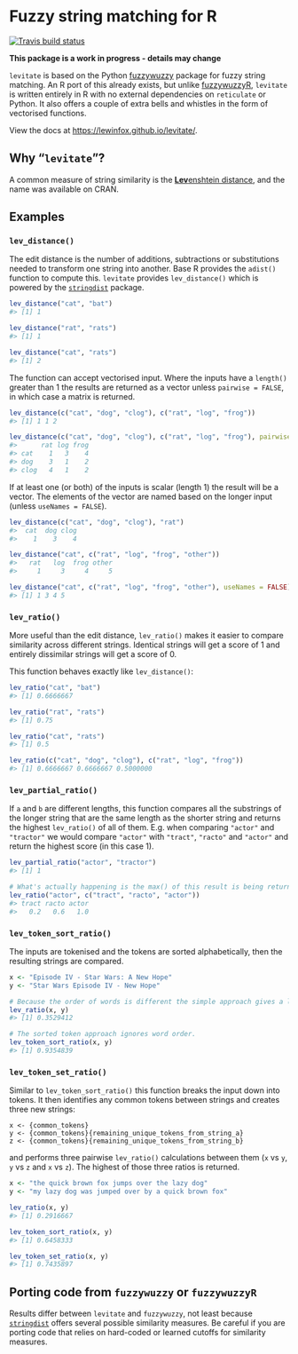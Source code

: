 
<!-- README.md is generated from README.Rmd. Please edit that file -->

# Fuzzy string matching for R

<!-- badges: start -->

<!-- [![](http://cranlogs.r-pkg.org/badges/grand-total/levitate)](https://cran.r-project.org/package=levitate) -->

[![Travis build
status](https://travis-ci.com/lewinfox/levitate.svg?branch=main)](https://travis-ci.com/lewinfox/levitate)
<!-- badges: end -->

**This package is a work in progress - details may change**

`levitate` is based on the Python
[fuzzywuzzy](https://github.com/seatgeek/fuzzywuzzy) package for fuzzy
string matching. An R port of this already exists, but unlike
[fuzzywuzzyR](https://github.com/mlampros/fuzzywuzzyR), `levitate` is
written entirely in R with no external dependencies on `reticulate` or
Python. It also offers a couple of extra bells and whistles in the form
of vectorised functions.

View the docs at <https://lewinfox.github.io/levitate/>.

## Why “`levitate`”?

A common measure of string similarity is the [**Lev**enshtein
distance](https://en.wikipedia.org/wiki/Levenshtein_distance), and the
name was available on CRAN.

## Examples

### `lev_distance()`

The edit distance is the number of additions, subtractions or
substitutions needed to transform one string into another. Base R
provides the `adist()` function to compute this. `levitate` provides
`lev_distance()` which is powered by the
[`stringdist`](https://github.com/markvanderloo/stringdist) package.

``` r
lev_distance("cat", "bat")
#> [1] 1

lev_distance("rat", "rats")
#> [1] 1

lev_distance("cat", "rats")
#> [1] 2
```

The function can accept vectorised input. Where the inputs have a
`length()` greater than 1 the results are returned as a vector unless
`pairwise = FALSE`, in which case a matrix is returned.

``` r
lev_distance(c("cat", "dog", "clog"), c("rat", "log", "frog"))
#> [1] 1 1 2

lev_distance(c("cat", "dog", "clog"), c("rat", "log", "frog"), pairwise = FALSE)
#>      rat log frog
#> cat    1   3    4
#> dog    3   1    2
#> clog   4   1    2
```

If at least one (or both) of the inputs is scalar (length 1) the result
will be a vector. The elements of the vector are named based on the
longer input (unless `useNames = FALSE`).

``` r
lev_distance(c("cat", "dog", "clog"), "rat")
#>  cat  dog clog 
#>    1    3    4

lev_distance("cat", c("rat", "log", "frog", "other"))
#>   rat   log  frog other 
#>     1     3     4     5

lev_distance("cat", c("rat", "log", "frog", "other"), useNames = FALSE)
#> [1] 1 3 4 5
```

### `lev_ratio()`

More useful than the edit distance, `lev_ratio()` makes it easier to
compare similarity across different strings. Identical strings will get
a score of 1 and entirely dissimilar strings will get a score of 0.

This function behaves exactly like `lev_distance()`:

``` r
lev_ratio("cat", "bat")
#> [1] 0.6666667

lev_ratio("rat", "rats")
#> [1] 0.75

lev_ratio("cat", "rats")
#> [1] 0.5

lev_ratio(c("cat", "dog", "clog"), c("rat", "log", "frog"))
#> [1] 0.6666667 0.6666667 0.5000000
```

### `lev_partial_ratio()`

If `a` and `b` are different lengths, this function compares all the
substrings of the longer string that are the same length as the shorter
string and returns the highest `lev_ratio()` of all of them. E.g. when
comparing `"actor"` and `"tractor"` we would compare `"actor"` with
`"tract"`, `"racto"` and `"actor"` and return the highest score (in this
case 1).

``` r
lev_partial_ratio("actor", "tractor")
#> [1] 1

# What's actually happening is the max() of this result is being returned
lev_ratio("actor", c("tract", "racto", "actor"))
#> tract racto actor 
#>   0.2   0.6   1.0
```

### `lev_token_sort_ratio()`

The inputs are tokenised and the tokens are sorted alphabetically, then
the resulting strings are compared.

``` r
x <- "Episode IV - Star Wars: A New Hope"
y <- "Star Wars Episode IV - New Hope"

# Because the order of words is different the simple approach gives a low match ratio.
lev_ratio(x, y)
#> [1] 0.3529412

# The sorted token approach ignores word order.
lev_token_sort_ratio(x, y)
#> [1] 0.9354839
```

### `lev_token_set_ratio()`

Similar to `lev_token_sort_ratio()` this function breaks the input down
into tokens. It then identifies any common tokens between strings and
creates three new strings:

    x <- {common_tokens}
    y <- {common_tokens}{remaining_unique_tokens_from_string_a}
    z <- {common_tokens}{remaining_unique_tokens_from_string_b}

and performs three pairwise `lev_ratio()` calculations between them (`x`
vs `y`, `y` vs `z` and `x` vs `z`). The highest of those three ratios is
returned.

``` r
x <- "the quick brown fox jumps over the lazy dog"
y <- "my lazy dog was jumped over by a quick brown fox"

lev_ratio(x, y)
#> [1] 0.2916667

lev_token_sort_ratio(x, y)
#> [1] 0.6458333

lev_token_set_ratio(x, y)
#> [1] 0.7435897
```

## Porting code from `fuzzywuzzy` or `fuzzywuzzyR`

Results differ between `levitate` and `fuzzywuzzy`, not least because
[`stringdist`](https://github.com/markvanderloo/stringdist) offers
several possible similarity measures. Be careful if you are porting code
that relies on hard-coded or learned cutoffs for similarity measures.
